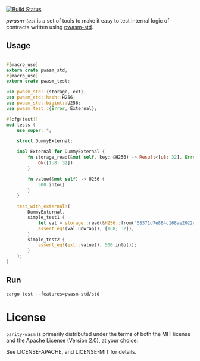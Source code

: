 [![Build Status](https://travis-ci.org/paritytech/pwasm-test.svg?branch=master)](https://travis-ci.org/fckt/pwasm-test)

*pwasm-test* is a set of tools to make it easy to test internal logic of contracts written using [pwasm-std](https://github.com/paritytech/pwasm-std).

## Usage

```rust

#[macro_use]
extern crate pwasm_std;
#[macro_use]
extern crate pwasm_test;

use pwasm_std::{storage, ext};
use pwasm_std::hash::H256;
use pwasm_std::bigint::U256;
use pwasm_test::{Error, External};

#[cfg(test)]
mod tests {
    use super::*;

    struct DummyExternal;

    impl External for DummyExternal {
        fn storage_read(&mut self, key: &H256) -> Result<[u8; 32], Error> {
            Ok([1u8; 32])
        }

        fn value(&mut self) -> U256 {
            500.into()
        }
    }

    test_with_external!(
        DummyExternal,
        simple_test1 {
            let val = storage::read(&H256::from("68371d7e884c168ae2022c82bd837d51837718a7f7dfb7aa3f753074a35e1d87"));
            assert_eq!(val.unwrap(), [1u8; 32]);
        }
        simple_test2 {
            assert_eq!(ext::value(), 500.into());
        }
    );
}
```

## Run

`cargo test --features=pwasm-std/std`

# License

`parity-wasm` is primarily distributed under the terms of both the MIT
license and the Apache License (Version 2.0), at your choice.

See LICENSE-APACHE, and LICENSE-MIT for details.
